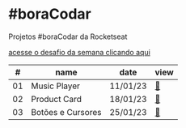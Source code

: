 # #boraCodar

Projetos #boraCodar da Rocketseat

[acesse o desafio da semana clicando aqui](https://boracodar.dev)

<table>
        <thead>
            <tr>
                <th>#</th>
                <th>name</th>
                <th>date</th>
                <th>view</th>
            </tr>
        </thead>
        <tbody>
            <tr>
                <td>01</td>
                <td>Music Player</td>
                <td>11/01/23</td>
                <td><a href="01">🔗</a></td>
            </tr>
            <tr>
                <td>02</td>
                <td>Product Card</td>
                <td>18/01/23</td>
                <td><a href="02">🔗</a></td>
            </tr>
            <tr>
                <td>03</td>
                <td>Botões e Cursores</td>
                <td>25/01/23</td>
                <td><a href="03">🔗</a></td>
            </tr>
        </tbody>
    </table>
